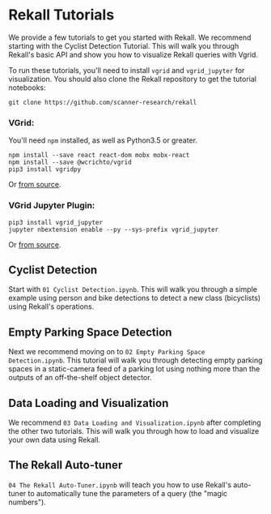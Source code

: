 # Rekall Tutorials

We provide a few tutorials to get you started with Rekall.
We recommend starting with the Cyclist Detection Tutorial.
This will walk you through Rekall's basic API and show you how to visualize
Rekall queries with Vgrid.

To run these tutorials, you'll need to install `vgrid` and `vgrid_jupyter` for
visualization.
You should also clone the Rekall repository to get the tutorial notebooks:
```
git clone https://github.com/scanner-research/rekall
```

### VGrid:
You'll need `npm` installed, as well as Python3.5 or greater.
```
npm install --save react react-dom mobx mobx-react
npm install --save @wcrichto/vgrid
pip3 install vgridpy
```

Or [from source](https://github.com/scanner-research/vgrid/blob/master/DEVELOPMENT.md).

### VGrid Jupyter Plugin:
```
pip3 install vgrid_jupyter
jupyter nbextension enable --py --sys-prefix vgrid_jupyter
```

Or [from source](https://github.com/scanner-research/vgrid_jupyter#from-source).

## Cyclist Detection
Start with `01 Cyclist Detection.ipynb`.
This will walk you through a simple example using person and bike detections to
detect a new class (bicyclists) using Rekall's operations.

## Empty Parking Space Detection
Next we recommend moving on to `02 Empty Parking Space Detection.ipynb`.
This tutorial will walk you through detecting empty parking spaces in a
static-camera feed of a parking lot using nothing more than the outputs of an
off-the-shelf object detector.

## Data Loading and Visualization
We recommend `03 Data Loading and Visualization.ipynb` after completing
the other two tutorials.
This will walk you through how to load and visualize your own data using Rekall.

## The Rekall Auto-tuner
`04 The Rekall Auto-Tuner.ipynb` will teach you how to use Rekall's auto-tuner to
automatically tune the parameters of a query (the "magic numbers").